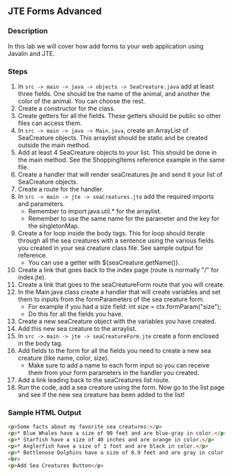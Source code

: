 ## JTE Forms Advanced

### Description

In this lab we will cover how add forms to your web application using Javalin and JTE.

### Steps

1. In `src -> main -> java -> objects -> SeaCreature.java` add at least three fields. One should be the name of the animal, and another the color of the animal. You can choose the rest.
2. Create a constructor for the class.
3. Create getters for all the fields. These getters should be public so other files can access them.
4. In `src -> main -> java -> Main.java`, create an ArrayList of SeaCreature objects. This arraylist should be static and be created outside the main method.
5. Add at least 4 SeaCreature objects to your list. This should be done in the main method. See the ShoppingItems reference example in the same file.
6. Create a handler that will render seaCreatures.jte and send it your list of SeaCreature objects.
7. Create a route for the handler.
8. In `src -> main -> jte -> seaCreatures.jte` add the required imports and parameters.
    * Remember to import java.util.* for the arraylist.
    * Remember to use the same name for the parameter and the key for the singletonMap.
9. Create a for loop inside the body tags. This for loop should iterate through all the sea creatures with a sentence using the various fields you created in your sea creature class file. See sample output for reference.
    * You can use a getter with ${seaCreature.getName()}.
10. Create a link that goes back to the index page (route is normally "/" for index.jte).
11. Create a link that goes to the seaCreatureForm route that you will create.
12. In the Main.java class create a handler that will create variables and set them to inputs from the formParameters of the sea creature form.
    * For example if you had a size field: int size = ctx.formParam("size");
    * Do this for all the fields you have.
13. Create a new seaCreature object with the variables you have created.
14. Add this new sea creature to the arraylist.
15. In `src -> main -> jte -> seaCreatureForm.jte` create a form enclosed in the body tag.
16. Add fields to the form for all the fields you need to create a new sea creature (like name, color, size).
    * Make sure to add a name to each form input so you can receive them from your form parameters in the handler you created.
17. Add a link leading back to the seaCreatures list route.
18. Run the code, add a sea creature using the form. Now go to the list page and see if the new sea creature has been added to the list!

### Sample HTML Output 

```html
<p>Some facts about my favorite sea creatures:</p>
<p>* Blue Whales have a size of 90 feet and are blue-gray in color.</p>
<p>* Starfish have a size of 40 inches and are orange in color.</p>
<p>* Anglerfish have a size of 1 foot and are black in color.</p>
<p>* Bottlenose Dolphins have a size of 8.9 feet and are gray in color.</p>
<br>
<p>Add Sea Creatures Button</p>
```

